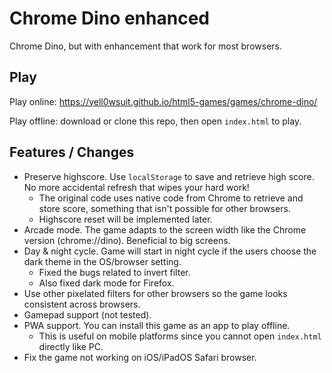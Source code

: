 # Chrome Dino enhanced
Chrome Dino, but with enhancement that work for most browsers.

## Play
Play online: https://yell0wsuit.github.io/html5-games/games/chrome-dino/

Play offline: download or clone this repo, then open ``index.html`` to play.

## Features / Changes

- Preserve highscore. Use ``localStorage`` to save and retrieve high score. No more accidental refresh that wipes your hard work!
   - The original code uses native code from Chrome to retrieve and store score, something that isn't possible for other browsers.
   - Highscore reset will be implemented later.
- Arcade mode. The game adapts to the screen width like the Chrome version (chrome://dino). Beneficial to big screens.
- Day & night cycle. Game will start in night cycle if the users choose the dark theme in the OS/browser setting.
   - Fixed the bugs related to invert filter.
   - Also fixed dark mode for Firefox.
- Use other pixelated filters for other browsers so the game looks consistent across browsers.
- Gamepad support (not tested).
- PWA support. You can install this game as an app to play offline.
   - This is useful on mobile platforms since you cannot open ``index.html`` directly like PC.
- Fix the game not working on iOS/iPadOS Safari browser.
